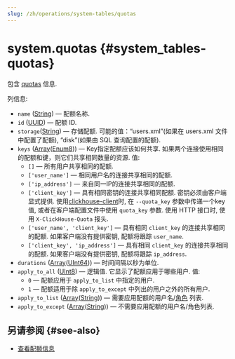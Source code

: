 ```yaml
---
slug: /zh/operations/system-tables/quotas
---
```

# system.quotas {#system_tables-quotas}

包含 [quotas](../../operations/system-tables/quotas.md) 信息.

列信息:
- `name` ([String](../../sql-reference/data-types/string.md)) — 配额名称.
- `id` ([UUID](../../sql-reference/data-types/uuid.md)) — 配额 ID.
- `storage`([String](../../sql-reference/data-types/string.md)) — 存储配额. 可能的值：“users.xml”(如果在 users.xml 文件中配置了配额), “disk”(如果由 SQL 查询配置的配额).
- `keys` ([Array](../../sql-reference/data-types/array.md)([Enum8](../../sql-reference/data-types/enum.md))) — Key指定配额应该如何共享. 如果两个连接使用相同的配额和键，则它们共享相同数量的资源. 值:
    - `[]` — 所有用户共享相同的配额.
    - `['user_name']` — 相同用户名的连接共享相同的配额.
    - `['ip_address']` — 来自同一IP的连接共享相同的配额.
    - `['client_key']` — 具有相同密钥的连接共享相同配额. 密钥必须由客户端显式提供. 使用[clickhouse-client](../../interfaces/cli.md)时, 在 `--quota_key` 参数中传递一个key值, 或者在客户端配置文件中使用 `quota_key` 参数. 使用 HTTP 接口时, 使用 `X-ClickHouse-Quota` 报头.
    - `['user_name', 'client_key']` — 具有相同 `client_key` 的连接共享相同的配额. 如果客户端没有提供密钥, 配额将跟踪 `user_name`.
    - `['client_key', 'ip_address']` — 具有相同 `client_key` 的连接共享相同的配额. 如果客户端没有提供密钥, 配额将跟踪 `ip_address`.
- `durations` ([Array](../../sql-reference/data-types/array.md)([UInt64](../../sql-reference/data-types/int-uint.md))) — 时间间隔以秒为单位.
- `apply_to_all` ([UInt8](/sql-reference/data-types/int-uint#integer-ranges)) — 逻辑值. 它显示了配额应用于哪些用户. 值:
    - `0` — 配额应用于 `apply_to_list` 中指定的用户.
    - `1` — 配额适用于除 `apply_to_except` 中列出的用户之外的所有用户.
- `apply_to_list` ([Array](../../sql-reference/data-types/array.md)([String](../../sql-reference/data-types/string.md))) — 需要应用配额的用户名/[角色](../../operations/access-rights.md#role-management) 列表.
- `apply_to_except` ([Array](../../sql-reference/data-types/array.md)([String](../../sql-reference/data-types/string.md))) — 不需要应用配额的用户名/角色列表.

## 另请参阅 {#see-also}

-   [查看配额信息](../../sql-reference/statements/show.md#show-quotas-statement)
